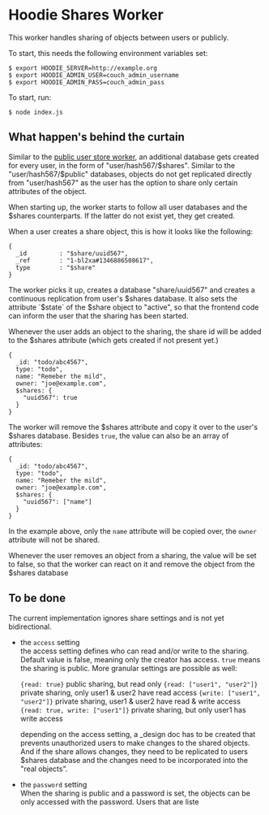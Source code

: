 # Hoodie Shares Worker

This worker handles sharing of objects between users or publicly.

To start, this needs the following environment variables set:

    $ export HOODIE_SERVER=http://example.org
    $ export HOODIE_ADMIN_USER=couch_admin_username
    $ export HOODIE_ADMIN_PASS=couch_admin_pass

To start, run:

    $ node index.js


## What happen's behind the curtain

Similar to the [public user store worker](https://github.com/hoodiehq/worker-user-public-store),
an additional database gets created for every user, in the form of "user/hash567/$shares".
Similar to the "user/hash567/$public" databases, objects do not get replicated directly from
"user/hash567" as the user has the option to share only certain attributes of the object.

When starting up, the worker starts to follow all user databases and the $shares counterparts.
If the latter do not exist yet, they get created.

When a user creates a share object, this is how it looks like the following:

    {
      _id         : "$share/uuid567",
      _ref        : "1-bl2xa#1346886508617",
      type        : "$share"
    }

The worker picks it up, creates a database "share/uuid567" and creates a continuous replication
from user's $shares database. It also sets the attribute `$state` of the $share object to
"active", so that the frontend code can inform the user that the sharing has been started.

Whenever the user adds an object to the sharing, the share id will be added
to the $shares attribute (which gets created if not present yet.)

    {
      _id: "todo/abc4567",
      type: "todo",
      name: "Remeber the mild",
      owner: "joe@example.com",
      $shares: {
        "uuid567": true
      }
    }

The worker will remove the $shares attribute and copy it over to the user's $shares database.
Besides `true`, the value can also be an array of attributes:

    {
      _id: "todo/abc4567",
      type: "todo",
      name: "Remeber the mild",
      owner: "joe@example.com",
      $shares: {
        "uuid567": ["name"]
      }
    }

In the example above, only the `name` attribute will be copied over, the `owner` attribute
will not be shared. 

Whenever the user removes an object from a sharing, the value will be set to false, so that
the worker can react on it and remove the object from the $shares database


## To be done

The current implementation ignores share settings and is not yet bidirectional.

* the `access` setting  
  the access setting defines who can read and/or write to the sharing. Default
  value is false, meaning only the creator has access. `true` means the sharing
  is public. More granular settings are possible as well:  
    
  `{read: true}` public sharing, but read only
  `{read: ["user1", "user2"]}` private sharing, only user1 & user2 have read access
  `{write: ["user1", "user2"]}` private sharing, user1 & user2 have read & write access
  `{read: true, write: ["user1"]}` private sharing, but only user1 has write access
    
  depending on the access setting, a _design doc has to be created that prevents
  unauthorized users to make changes to the shared objects. And if the share allows
  changes, they need to be replicated to users $shares database and the changes need
  to be incorporated into the "real objects".
* the `password` setting  
  When the sharing is public and a password is set, the objects can be only accessed
  with the password. Users that are liste